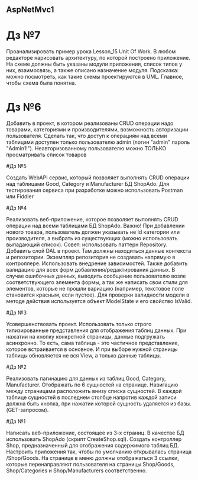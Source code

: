 ## AspNetMvc1

# Дз №7

Проанализировать пример урока Lesson_15 Unit Of Work.
В любом редакторе нарисовать архитектуру, по которой построено приложение.
На схеме должны быть указаны модули приложения, список типов у них, взаимосвязь, а также описано назначение модуля.
Подсказка: можно посмотреть, как такие схемы проектируются в UML. 
Главное, чтобы схема была понятна.

# Дз №6

Добавить в проект, в котором реализованы CRUD операции надо товарами, категориями и производителями, возможность авторизации пользователя.
Сделать так, что доступ к операциям над всеми таблицами доступен только пользователю admin (логин "admin" пароль "Admin1!").
Неавторизованному пользователю можно ТОЛЬКО просматривать список товаров

#Дз №5

Создать WebAPI сервис, который позволяет выполнять CRUD операции над таблицами Good, Category и Manufacturer БД ShopAdo.
Для тестирования сервиса при разработке можно использовать Postman или Fiddler

#Дз №4

Реализовать веб-приложение, которое позволяет выполнять CRUD операции над всеми таблицами БД ShopAdo.
Важно! При добавлении нового товара, пользователь должен указывать не Id категории или производителя, а выбрать из существующих (можно использовать выпадающий список).
Совет: использовать паттерн Repository.
Добавить слой DAL в проект. Там должны находиться данные контекста и репозитории.
Экземпляр репозитория не создавать напрямую в контроллере. Использовать внедрение зависимостей.
Также добавить валидацию для всех форм добавления/редактирования данных.
В случае ошибочных данных, выводить сообщение пользователю возле соответствующего элемента формы, а так же написать свои стили для элементов, которые не прошли вариацию (например, текстовое поле становится красным, если пустое).
Для проверки валидности модели в методе действия используется объект ModelState и его свойство IsValid.

#Дз №3

Усовершенствовать проект.
Использовать только строго типизированные представления для отображения таблиц данных.
При нажатии на кнопку конкретной страницы, данные подгружать асинхронно.
То есть, сама таблица - это частичное представление, которое встраивается в основное.
И при выборе нужной страницы таблицы обновляется не вся View, а только данные таблицы.

#Дз №2

Реализовать пагинацию для данных из таблиц Good, Category, Manufacturer.
Отображать по 6 сущностей на странице.
Навигацию между страницами расположить внизу списка сущностей.
В каждой таблице сущностей в последнем столбце напротив каждой записи должна быть кнопка, при нажатии которой сущность удаляется из базы. (GET-запросом).

#Дз №1

Написать веб-приложение, состоящее из 3-х страниц.
В качестве БД использовать ShopAdo (скрипт CreateShop.sql).
Создать контроллер Shop, предназначенный для отображения содержимого таблиц БД.
Настроить приложения так, чтобы по умолчанию открывалась страница /Shop/Goods.
На странице в меню должны отображаться 3 ссылки, которые перенаправляют пользователя
на страницы Shop/Goods, Shop/Categories и Shop/Manufacturers соответственно.
